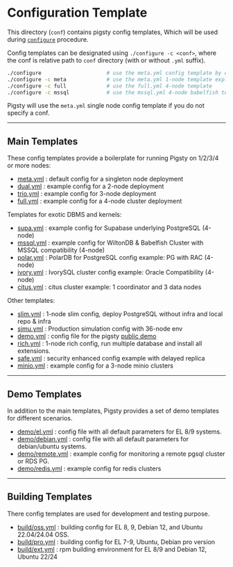 # Configuration Template

This directory (`conf`) contains pigsty config templates, Which will be used during [`configure`](https://pigsty.io/docs/setup/install/#configure) procedure.

Config templates can be designated using `./configure -c <conf>`, where the conf is relative path to `conf` directory (with or without `.yml` suffix).

```bash
./configure                     # use the meta.yml config template by default
./configure -c meta             # use the meta.yml 1-node template explicitly
./configure -c full             # use the full.yml 4-node template
./configure -c mssql            # use the mssql.yml 4-node babelfish template 
```

Pigsty will use the `meta.yml` single node config template if you do not specify a conf. 


----------

## Main Templates

These config templates provide a boilerplate for running Pigsty on 1/2/3/4 or more nodes:

* [meta.yml](meta.yml) : default config for a singleton node deployment
* [dual.yml](dual.yml) : example config for a 2-node deployment
* [trio.yml](trio.yml) : example config for 3-node deployment
* [full.yml](full.yml) : example config for a 4-node cluster deployment

Templates for exotic DBMS and kernels:

* [supa.yml](supa.yml) : example config for Supabase underlying PostgreSQL (4-node)
* [mssql.yml](mssql.yml) : example config for WiltonDB & Babelfish Cluster with MSSQL compatibility (4-node)
* [polar.yml](polar.yml) : PolarDB for PostgreSQL config example: PG with RAC (4-node)
* [ivory.yml](ivory.yml) : IvorySQL cluster config example: Oracle Compatibility (4-node)
* [citus.yml](citus.yml) : citus cluster example: 1 coordinator and 3 data nodes

Other templates:

* [slim.yml](slim.yml) : 1-node slim config, deploy PostgreSQL without infra and local repo & infra
* [simu.yml](simu.yml) : Production simulation config with 36-node env
* [demo.yml](demo.yml) : config file for the pigsty [public demo](https://demo.pigsty.cc)
* [rich.yml](rich.yml) : 1-node rich config, run multiple database and install all extensions.
* [safe.yml](safe.yml) : security enhanced config example with delayed replica
* [minio.yml](minio.yml) : example config for a 3-node minio clusters


----------

## Demo Templates

In addition to the main templates, Pigsty provides a set of demo templates for different scenarios.

* [demo/el.yml](demo/remote.yml) : config file with all default parameters for EL 8/9 systems.
* [demo/debian.yml](demo/debian.yml) : config file with all default parameters for debian/ubuntu systems.
* [demo/remote.yml](demo/remote.yml) : example config for monitoring a remote pgsql cluster or RDS PG.
* [demo/redis.yml](demo/redis.yml) : example config for redis clusters


----------

## Building Templates

There config templates are used for development and testing purpose.

* [build/oss.yml](build/oss.yml) : building config for EL 8, 9, Debian 12, and Ubuntu 22.04/24.04 OSS.
* [build/pro.yml](build/pro.yml) : building config for EL 7-9, Ubuntu, Debian pro version
* [build/ext.yml](build/ext.yml) : rpm building environment for EL 8/9 and Debian 12, Ubuntu 22/24
